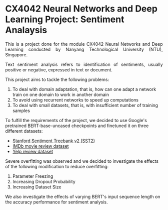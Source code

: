 # CX4042 Neural Networks and Deep Learning Project: Sentiment Analaysis

<p align="justify">This is a project done for the module CX4042 Neural Networks and Deep Learning conducted by Nanyang Technological University (NTU), Singapore.</p> 

<p align="justify">Text sentiment analysis refers to identification of sentiments, usually positive or negative, expressed in text or document. </p> 

This project aims to tackle the following problems:
<ol>
  <li>To deal with domain adaptation, that is, how can one adapt a network train on one domain to work in another domain</li>
  <li>To avoid using recurrent networks to speed up computations</li>
  <li>To deal with small datasets, that is, with insufficient number of training samples</li>
</ol>

To fulfill the requirements of the project, we decided to use Google's pretrained BERT-base-uncased checkpoints and finetuned it on three different datasets:
<ul>
  <li><a href="https://huggingface.co/datasets/sst2">Stanford Sentiment Treebank v2 (SST2)</a></li>
  <li><a href="https://huggingface.co/datasets/imdb">IMDb movie review dataset</a></li>
  <li><a href="https://huggingface.co/datasets/yelp_review_full">Yelp review dataset</a> </li>
</ul>
Severe overfitting was observed and we decided to investigate the effects of the following modification to reduce overfitting:
<ol>
  <li>Parameter Freezing</li> 
  <li>Increasing Dropout Probability</li> 
  <li>Increasing Dataset Size </li>
</ol>

We also investigate the effects of varying BERT's input sequence length on the accuracy performance for sentiment analysis. 
